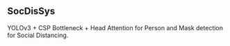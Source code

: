## SocDisSys
YOLOv3 + CSP Bottleneck + Head Attention for Person and Mask detection for Social Distancing.
